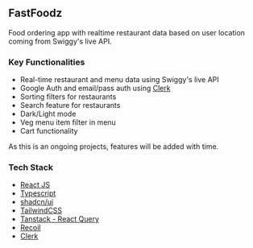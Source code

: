 ## FastFoodz

Food ordering app with realtime restaurant data based on user location coming from Swiggy's live API.

### Key Functionalities

- Real-time restaurant and menu data using Swiggy's live API
- Google Auth and email/pass auth using [Clerk](https://clerk.com/)
- Sorting filters for restaurants
- Search feature for restaurants
- Dark/Light mode
- Veg menu item filter in menu
- Cart functionality

As this is an ongoing projects, features will be added with time.

### Tech Stack

- [React JS](https://react.dev/)
- [Typescript](https://www.typescriptlang.org/)
- [shadcn/ui](https://ui.shadcn.com/)
- [TailwindCSS](https://tailwindcss.com/)
- [Tanstack - React Query](https://tanstack.com/query/v4/)
- [Recoil](https://recoiljs.org/)
- [Clerk](https://clerk.com/)
